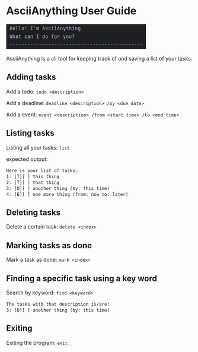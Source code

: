 # AsciiAnything User Guide

![screenshot of the welcome message](images/welcome.png)

AsciiAnything is a cli tool for keeping track of and saving a list of your tasks.

## Adding tasks

Add a todo: `todo <description>`

Add a deadline: `deadline <description> /by <due date>`

Add a event: `event <description> /from <start time> /to <end time>`

## Listing tasks

Listing all your tasks: `list`

expected output:
```commandline
Here is your list of tasks:
1: [T][ ] this thing
2: [T][ ] that thing
3: [D][ ] another thing (by: this time)
4: [E][ ] one more thing (from: now to: later)
```

## Deleting tasks

Delete a certain task: `delete <index>`

## Marking tasks as done

Mark a task as done: `mark <index>`

## Finding a specific task using a key word

Search by keyword: `find <keyword>`

```commandline
The tasks with that description is/are:
3: [D][ ] another thing (by: this time)
```
## Exiting

Exiting the program: `exit`